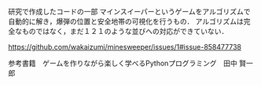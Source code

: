 研究で作成したコードの一部
マインスイーパーというゲームをアルゴリズムで自動的に解き，爆弾の位置と安全地帯の可視化を行うもの．
アルゴリズムは完全なものではなく，まだ１２１のような並びへの対応ができていない．

https://github.com/wakaizumi/minesweeper/issues/1#issue-858477738

参考書籍　ゲームを作りながら楽しく学べるPythonプログラミング　田中 賢一郎
